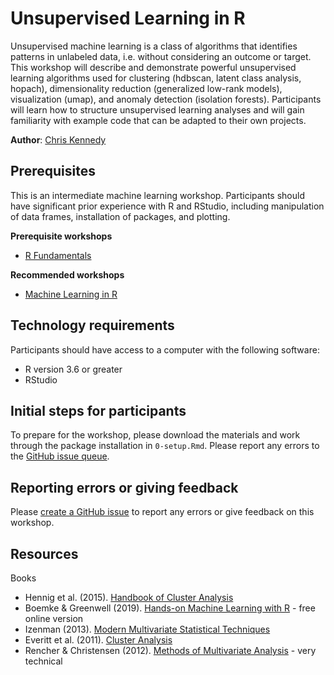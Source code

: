 # Unsupervised Learning in R


Unsupervised machine learning is a class of algorithms that identifies patterns
in unlabeled data, i.e. without considering an outcome or target. This workshop
will describe and demonstrate powerful unsupervised learning algorithms used for
clustering (hdbscan, latent class analysis, hopach), dimensionality
reduction (generalized low-rank models), visualization (umap), and anomaly detection (isolation forests).
Participants will learn how to structure unsupervised
learning analyses and will gain familiarity with example code that can be
adapted to their own projects.

**Author**: [Chris Kennedy](http://github.com/ck37)

## Prerequisites

This is an intermediate machine learning workshop. Participants should have
significant prior experience with R and RStudio, including manipulation of data
frames, installation of packages, and plotting.

**Prerequisite workshops**

 * [R Fundamentals](https://github.com/dlab-berkeley/R-Fundamentals)
 
**Recommended workshops**

 * [Machine Learning in R](https://github.com/dlab-berkeley/Machine-Learning-in-R)

## Technology requirements

Participants should have access to a computer with the following software:

 * R version 3.6 or greater
 * RStudio
 
## Initial steps for participants

To prepare for the workshop, please download the materials and work through the package installation in `0-setup.Rmd`. Please report any errors to the [GitHub issue queue](https://github.com/dlab-berkeley/Unsupervised-Learning-in-R/issues).
 
## Reporting errors or giving feedback

Please [create a GitHub issue](https://github.com/dlab-berkeley/Unsupervised-Learning-in-R/issues) to report any errors or give feedback on this workshop.

## Resources

Books

 * Hennig et al. (2015). [Handbook of Cluster Analysis](https://smile.amazon.com/Handbook-Cluster-Analysis-Handbooks-Statistical-ebook/dp/B019FNKOJ4)
 * Boemke & Greenwell (2019). [Hands-on Machine Learning with R](https://bradleyboehmke.github.io/HOML/) - free online version
 * Izenman (2013). [Modern Multivariate Statistical Techniques](https://www.amazon.com/Modern-Multivariate-Statistical-Techniques-Classification-ebook/dp/B00HWUR9CS/)
 * Everitt et al. (2011). [Cluster Analysis](https://www.amazon.com/Cluster-Analysis-Wiley-Probability-Statistics-ebook/dp/B005CPJSME)
 * Rencher & Christensen (2012). [Methods of Multivariate Analysis](https://www.amazon.com/Methods-Multivariate-Analysis-Probability-Statistics-ebook/dp/B008Z5OB9I/) - very technical
